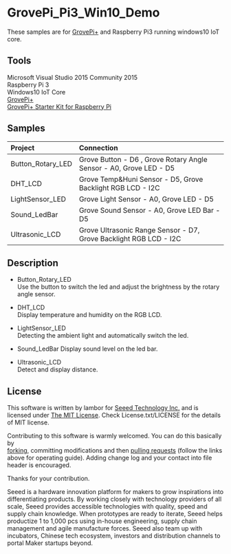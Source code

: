 # GrovePi_Pi3_Win10_Demo
These samples are for  [GrovePi+](https://github.com/DexterInd/GrovePi) and Raspberry Pi3 running windows10 IoT core.

## Tools
Microsoft Visual Studio 2015 Community 2015  
Raspberry Pi 3  
Windows10 IoT Core  
[GrovePi+](https://github.com/DexterInd/GrovePi)  
[GrovePi+ Starter Kit for Raspberry Pi](http://seeedstudio.com/GrovePi%2B-Starter-Kit-for-Raspberry-Pi-A%2B%2CB%2CB%2B%262%2C3-%28CE-certified%29-p-2572.html)  

## Samples

| Project                | Connection
| :--------------------  |:--------------------------
| Button_Rotary_LED      | Grove Button - D6 , Grove Rotary Angle Sensor - A0, Grove LED - D5
| DHT_LCD                | Grove Temp&Huni Sensor - D5, Grove Backlight RGB LCD - I2C                          
| LightSensor_LED        | Grove Light Sensor - A0, Grove LED - D5
| Sound_LedBar           | Grove Sound Sensor - A0, Grove LED Bar - D5
| Ultrasonic_LCD         | Grove Ultrasonic Range Sensor - D7, Grove Backlight RGB LCD - I2C

## Description
* Button_Rotary_LED  
Use the button to switch the led and adjust the brightness by the rotary angle sensor.  

* DHT_LCD  
Display temperature and humidity on the RGB LCD.

* LightSensor_LED  
Detecting the ambient light and automatically switch the led.

* Sound_LedBar
Display sound level on the led bar.

* Ultrasonic_LCD      
Detect and display distance.

## License
This software is written by lambor for [Seeed Technology Inc.](http://www.seeed.cc) and is licensed under [The MIT License](http://opensource.org/licenses/mit-license.php). Check License.txt/LICENSE for the details of MIT license.  

Contributing to this software is warmly welcomed. You can do this basically by<br>
[forking](https://help.github.com/articles/fork-a-repo), committing modifications and then [pulling requests](https://help.github.com/articles/using-pull-requests) (follow the links above for operating guide). Adding change log and your contact into file header is encouraged.

Thanks for your contribution.

Seeed is a hardware innovation platform for makers to grow inspirations into differentiating products. By working closely with technology providers of all scale, Seeed provides accessible technologies with quality, speed and supply chain knowledge. When prototypes are ready to iterate, Seeed helps productize 1 to 1,000 pcs using in-house engineering, supply chain management and agile manufacture forces. Seeed also team up with incubators, Chinese tech ecosystem, investors and distribution channels to portal Maker startups beyond.
